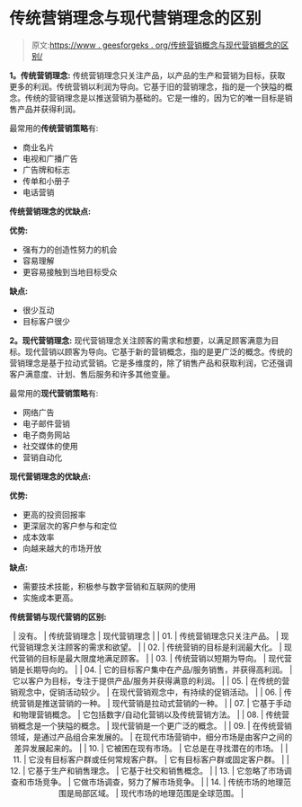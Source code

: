 # 传统营销理念与现代营销理念的区别

> 原文:[https://www . geesforgeks . org/传统营销概念与现代营销概念的区别/](https://www.geeksforgeeks.org/difference-between-traditional-marketing-concept-and-modern-marketing-concept/)

**1。传统营销理念:**
传统营销理念只关注产品，以产品的生产和营销为目标，获取更多的利润。传统营销以利润为导向。它基于旧的营销理念，指的是一个狭隘的概念。传统的营销理念是以推送营销为基础的。它是一维的，因为它的唯一目标是销售产品并获得利润。

最常用的**传统营销策略**有:

*   商业名片
*   电视和广播广告
*   广告牌和标志
*   传单和小册子
*   电话营销

**传统营销理念的优缺点:**

**优势:**

*   强有力的创造性努力的机会
*   容易理解
*   更容易接触到当地目标受众

**缺点:**

*   很少互动
*   目标客户很少

**2。现代营销理念:**
现代营销理念关注顾客的需求和想要，以满足顾客满意为目标。现代营销以顾客为导向。它基于新的营销概念，指的是更广泛的概念。传统的营销理念是基于拉动式营销。它是多维度的，除了销售产品和获取利润，它还强调客户满意度、计划、售后服务和许多其他变量。

最常用的**现代营销策略**有:

*   网络广告
*   电子邮件营销
*   电子商务网站
*   社交媒体的使用
*   营销自动化

**现代营销理念的优缺点:**

**优势:**

*   更高的投资回报率
*   更深层次的客户参与和定位
*   成本效率
*   向越来越大的市场开放

**缺点:**

*   需要技术技能，积极参与数字营销和互联网的使用
*   实施成本更高。

**传统营销与现代营销的区别:**

<center>

| 没有。 | 传统营销理念 | 现代营销理念 |
| 01. | 传统营销理念只关注产品。 | 现代营销理念关注顾客的需求和欲望。 |
| 02. | 传统营销的目标是利润最大化。 | 现代营销的目标是最大限度地满足顾客。 |
| 03. | 传统营销以短期为导向。 | 现代营销是长期导向的。 |
| 04. | 它的目标客户集中在产品/服务销售，并获得高利润。 | 它以客户为目标，专注于提供产品/服务并获得满意的利润。 |
| 05. | 在传统的营销观念中，促销活动较少。 | 在现代营销观念中，有持续的促销活动。 |
| 06. | 传统营销是推送营销的一种。 | 现代营销是拉动式营销的一种。 |
| 07. | 它基于手动和物理营销概念。 | 它包括数字/自动化营销以及传统营销方法。 |
| 08. | 传统营销概念是一个狭隘的概念。 | 现代营销是一个更广泛的概念。 |
| 09. | 在传统营销领域，是通过产品组合来发展的。 | 在现代市场营销中，细分市场是由客户之间的差异发展起来的。 |
| 10. | 它被困在现有市场。 | 它总是在寻找潜在的市场。 |
| 11. | 它没有目标客户群或任何常规客户群。 | 它有目标客户群或固定客户群。 |
| 12. | 它基于生产和销售理念。 | 它基于社交和销售概念。 |
| 13. | 它忽略了市场调查和市场竞争。 | 它做市场调查，努力了解市场竞争。 |
| 14. | 传统市场的地理范围是局部区域。 | 现代市场的地理范围是全球范围。 |

</center>